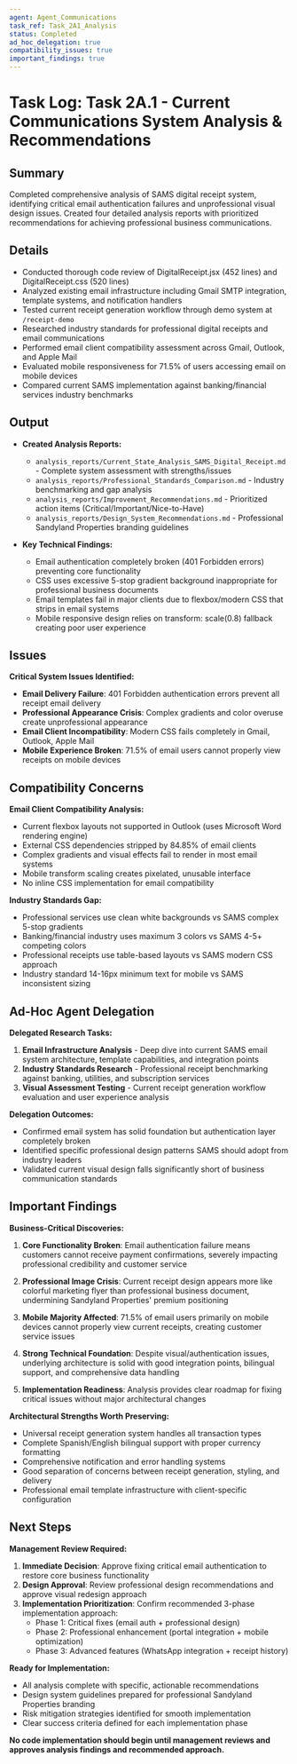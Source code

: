 ```yaml
---
agent: Agent_Communications
task_ref: Task_2A1_Analysis
status: Completed
ad_hoc_delegation: true
compatibility_issues: true
important_findings: true
---
```


# Task Log: Task 2A.1 - Current Communications System Analysis & Recommendations

## Summary
Completed comprehensive analysis of SAMS digital receipt system, identifying critical email authentication failures and unprofessional visual design issues. Created four detailed analysis reports with prioritized recommendations for achieving professional business communications.

## Details
- Conducted thorough code review of DigitalReceipt.jsx (452 lines) and DigitalReceipt.css (520 lines)
- Analyzed existing email infrastructure including Gmail SMTP integration, template systems, and notification handlers
- Tested current receipt generation workflow through demo system at `/receipt-demo`
- Researched industry standards for professional digital receipts and email communications
- Performed email client compatibility assessment across Gmail, Outlook, and Apple Mail
- Evaluated mobile responsiveness for 71.5% of users accessing email on mobile devices
- Compared current SAMS implementation against banking/financial services industry benchmarks

## Output
- **Created Analysis Reports:**
  - `analysis_reports/Current_State_Analysis_SAMS_Digital_Receipt.md` - Complete system assessment with strengths/issues
  - `analysis_reports/Professional_Standards_Comparison.md` - Industry benchmarking and gap analysis  
  - `analysis_reports/Improvement_Recommendations.md` - Prioritized action items (Critical/Important/Nice-to-Have)
  - `analysis_reports/Design_System_Recommendations.md` - Professional Sandyland Properties branding guidelines

- **Key Technical Findings:**
  - Email authentication completely broken (401 Forbidden errors) preventing core functionality
  - CSS uses excessive 5-stop gradient background inappropriate for professional business documents
  - Email templates fail in major clients due to flexbox/modern CSS that strips in email systems
  - Mobile responsive design relies on transform: scale(0.8) fallback creating poor user experience

## Issues
**Critical System Issues Identified:**
- **Email Delivery Failure**: 401 Forbidden authentication errors prevent all receipt email delivery
- **Professional Appearance Crisis**: Complex gradients and color overuse create unprofessional appearance
- **Email Client Incompatibility**: Modern CSS fails completely in Gmail, Outlook, Apple Mail
- **Mobile Experience Broken**: 71.5% of email users cannot properly view receipts on mobile devices

## Compatibility Concerns
**Email Client Compatibility Analysis:**
- Current flexbox layouts not supported in Outlook (uses Microsoft Word rendering engine)
- External CSS dependencies stripped by 84.85% of email clients
- Complex gradients and visual effects fail to render in most email systems
- Mobile transform scaling creates pixelated, unusable interface
- No inline CSS implementation for email compatibility

**Industry Standards Gap:**
- Professional services use clean white backgrounds vs SAMS complex 5-stop gradients
- Banking/financial industry uses maximum 3 colors vs SAMS 4-5+ competing colors
- Professional receipts use table-based layouts vs SAMS modern CSS approach
- Industry standard 14-16px minimum text for mobile vs SAMS inconsistent sizing

## Ad-Hoc Agent Delegation
**Delegated Research Tasks:**
1. **Email Infrastructure Analysis** - Deep dive into current SAMS email system architecture, template capabilities, and integration points
2. **Industry Standards Research** - Professional receipt benchmarking against banking, utilities, and subscription services 
3. **Visual Assessment Testing** - Current receipt generation workflow evaluation and user experience analysis

**Delegation Outcomes:**
- Confirmed email system has solid foundation but authentication layer completely broken
- Identified specific professional design patterns SAMS should adopt from industry leaders
- Validated current visual design falls significantly short of business communication standards

## Important Findings
**Business-Critical Discoveries:**

1. **Core Functionality Broken**: Email authentication failure means customers cannot receive payment confirmations, severely impacting professional credibility and customer service

2. **Professional Image Crisis**: Current receipt design appears more like colorful marketing flyer than professional business document, undermining Sandyland Properties' premium positioning

3. **Mobile Majority Affected**: 71.5% of email users primarily on mobile devices cannot properly view current receipts, creating customer service issues

4. **Strong Technical Foundation**: Despite visual/authentication issues, underlying architecture is solid with good integration points, bilingual support, and comprehensive data handling

5. **Implementation Readiness**: Analysis provides clear roadmap for fixing critical issues without major architectural changes

**Architectural Strengths Worth Preserving:**
- Universal receipt generation system handles all transaction types
- Complete Spanish/English bilingual support with proper currency formatting
- Comprehensive notification and error handling systems
- Good separation of concerns between receipt generation, styling, and delivery
- Professional email template infrastructure with client-specific configuration

## Next Steps
**Management Review Required:**
1. **Immediate Decision**: Approve fixing critical email authentication to restore core business functionality
2. **Design Approval**: Review professional design recommendations and approve visual redesign approach
3. **Implementation Prioritization**: Confirm recommended 3-phase implementation approach:
   - Phase 1: Critical fixes (email auth + professional design)
   - Phase 2: Professional enhancement (portal integration + mobile optimization)  
   - Phase 3: Advanced features (WhatsApp integration + receipt history)

**Ready for Implementation:**
- All analysis complete with specific, actionable recommendations
- Design system guidelines prepared for professional Sandyland Properties branding
- Risk mitigation strategies identified for smooth implementation
- Clear success criteria defined for each implementation phase

**No code implementation should begin until management reviews and approves analysis findings and recommended approach.**